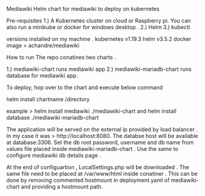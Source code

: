 Mediawiki
Helm chart for mediawiki to deploy on kubernetes

Pre-requisites
1.) A Kubernetes cluster on cloud or Raspberry pi. You can also run a minikube or docker for windows desktop .
2.) Helm
3.) kubectl

versions installed on my machine .
kubernetes v1.19.3
helm v3.5.2
docker image > achandre/mediawiki

How to run
The repo conatines two charts .

1.) mediawiki-chart runs mediawiki app
2.) mediawiki-mariadb-chart runs database for mediawiki app.

To deploy, hop over to the chart and execute below command

helm install chartname /directory

example > helm install mediawiki ./mediawiki-chart and helm install database ./mediawiki-mariadb-chart

The application will be served on the external ip provided by load balancer . In my case it was > http://localhost:8080. The databse host will be available at database:3306. Set the db root password, username and db name from values file placed inside mediawiki-mariadb-chart . Use the same to configure mediawiki db details page .

At the end of configuartion , LocalSettings.php will be downloaded . The same file need to be placed at /var/www/html inside conatiner . This can be done by removing commented hostmount in deployment.yaml of mediawiki-chart and providing a hostmount path.